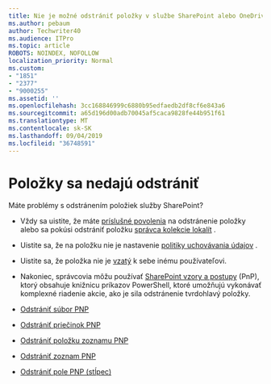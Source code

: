 ```yaml
---
title: Nie je možné odstrániť položky v službe SharePoint alebo OneDrive
ms.author: pebaum
author: Techwriter40
ms.audience: ITPro
ms.topic: article
ROBOTS: NOINDEX, NOFOLLOW
localization_priority: Normal
ms.custom:
- "1851"
- "2377"
- "9000255"
ms.assetid: ''
ms.openlocfilehash: 3cc168846999c6880b95edfaedb2df8cf6e843a6
ms.sourcegitcommit: a65d196d00adb70045af5caca9828fe44b951f61
ms.translationtype: MT
ms.contentlocale: sk-SK
ms.lasthandoff: 09/04/2019
ms.locfileid: "36748591"
---
```

# <a name="unable-to-delete-items"></a>Položky sa nedajú odstrániť

Máte problémy s odstránením položiek služby SharePoint?

- Vždy sa uistite, že máte [príslušné povolenia](https://docs.microsoft.com/sharepoint/default-sharepoint-groups) na odstránenie položky alebo sa pokúsi odstrániť položku [správca kolekcie lokalít](https://docs.microsoft.com/sharepoint/customize-sharepoint-site-permissions#add-change-or-remove-a-site-collection-administrator) .

- Uistite sa, že na položku nie je nastavenie [politiky uchovávania údajov](https://docs.microsoft.com/office365/securitycompliance/retention-policies) .

- Uistite sa, že položka nie je [vzatý](https://support.office.com/article/check-out-check-in-or-discard-changes-to-files-in-a-library-7e2c12a9-a874-4393-9511-1378a700f6de) k sebe inému používateľovi.

- Nakoniec, správcovia môžu používať [SharePoint vzory a postupy](https://docs.microsoft.com/powershell/sharepoint/sharepoint-pnp/sharepoint-pnp-cmdlets?view=sharepoint-ps#installation) (PnP), ktorý obsahuje knižnicu príkazov PowerShell, ktoré umožňujú vykonávať komplexné riadenie akcie, ako je sila odstránenie tvrdohlavý položky.
- [Odstrániť súbor PNP](https://docs.microsoft.com/powershell/module/sharepoint-pnp/remove-pnpfile?view=sharepoint-ps)
- [Odstrániť priečinok PNP](https://docs.microsoft.com/powershell/module/sharepoint-pnp/remove-pnpfolder?view=sharepoint-ps)
- [Odstrániť položku zoznamu PNP](https://docs.microsoft.com/powershell/module/sharepoint-pnp/remove-pnplistitem?view=sharepoint-ps)
- [Odstrániť zoznam PNP](https://docs.microsoft.com/powershell/module/sharepoint-pnp/remove-pnplist?view=sharepoint-ps)
- [Odstrániť pole PNP (stĺpec)](https://docs.microsoft.com/powershell/module/sharepoint-pnp/remove-pnpfield?view=sharepoint-ps)